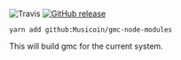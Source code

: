 ![Travis](https://img.shields.io/travis/Musicoin/gmc-node-modules.svg?style=for-the-badge)
[![GitHub release](https://img.shields.io/github/release/etaletai13/gmc.svg?style=for-the-badge)](https://github.com/etaletai13/gmc/releases/tag/v1.5.1)

`yarn add github:Musicoin/gmc-node-modules`

This will build gmc for the current system.
